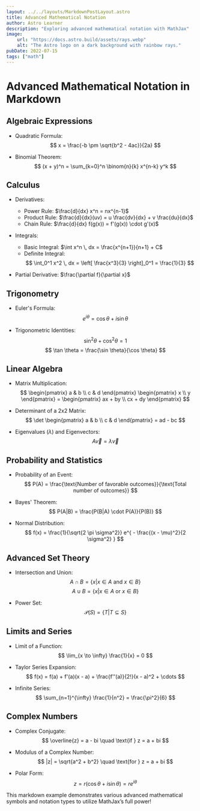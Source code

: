 ```yaml
---
layout: ../../layouts/MarkdownPostLayout.astro
title: Advanced Mathematical Notation
author: Astro Learner
description: "Exploring advanced mathematical notation with MathJax"
image:
    url: "https://docs.astro.build/assets/rays.webp"
    alt: "The Astro logo on a dark background with rainbow rays."
pubDate: 2022-07-15
tags: ["math"]
---
```


# Advanced Mathematical Notation in Markdown

## Algebraic Expressions
- Quadratic Formula: 
  $$
  x = \frac{-b \pm \sqrt{b^2 - 4ac}}{2a}
  $$

- Binomial Theorem:
  $$
  (x + y)^n = \sum_{k=0}^n \binom{n}{k} x^{n-k} y^k
  $$

## Calculus
- Derivatives:
  - Power Rule: $\frac{d}{dx} x^n = nx^{n-1}$
  - Product Rule: $\frac{d}{dx}(uv) = u \frac{dv}{dx} + v \frac{du}{dx}$
  - Chain Rule: $\frac{d}{dx} f(g(x)) = f'(g(x)) \cdot g'(x)$

- Integrals:
  - Basic Integral: $\int x^n \, dx = \frac{x^{n+1}}{n+1} + C$
  - Definite Integral:
    $$
    \int_0^1 x^2 \, dx = \left[ \frac{x^3}{3} \right]_0^1 = \frac{1}{3}
    $$

- Partial Derivative: $\frac{\partial f}{\partial x}$

## Trigonometry
- Euler's Formula:
  $$
  e^{i \theta} = \cos \theta + i \sin \theta
  $$

- Trigonometric Identities:
  $$
  \sin^2 \theta + \cos^2 \theta = 1
  $$
  $$
  \tan \theta = \frac{\sin \theta}{\cos \theta}
  $$

## Linear Algebra
- Matrix Multiplication:
  $$
  \begin{pmatrix} a & b \\ c & d \end{pmatrix} 
  \begin{pmatrix} x \\ y \end{pmatrix} = 
  \begin{pmatrix} ax + by \\ cx + dy \end{pmatrix}
  $$

- Determinant of a 2x2 Matrix:
  $$
  \det \begin{pmatrix} a & b \\ c & d \end{pmatrix} = ad - bc
  $$

- Eigenvalues ($\lambda$) and Eigenvectors:
  $$
  A \vec{v} = \lambda \vec{v}
  $$

## Probability and Statistics
- Probability of an Event:
  $$
  P(A) = \frac{\text{Number of favorable outcomes}}{\text{Total number of outcomes}}
  $$

- Bayes' Theorem:
  $$
  P(A|B) = \frac{P(B|A) \cdot P(A)}{P(B)}
  $$

- Normal Distribution:
  $$
  f(x) = \frac{1}{\sqrt{2 \pi \sigma^2}} e^{ - \frac{(x - \mu)^2}{2 \sigma^2} }
  $$

## Advanced Set Theory
- Intersection and Union:
  $$
  A \cap B = \{ x | x \in A \text{ and } x \in B \}
  $$
  $$
  A \cup B = \{ x | x \in A \text{ or } x \in B \}
  $$

- Power Set:
  $$
  \mathcal{P}(S) = \{ T | T \subseteq S \}
  $$

## Limits and Series
- Limit of a Function:
  $$
  \lim_{x \to \infty} \frac{1}{x} = 0
  $$

- Taylor Series Expansion:
  $$
  f(x) = f(a) + f'(a)(x - a) + \frac{f''(a)}{2!}(x - a)^2 + \cdots
  $$

- Infinite Series:
  $$
  \sum_{n=1}^{\infty} \frac{1}{n^2} = \frac{\pi^2}{6}
  $$

## Complex Numbers
- Complex Conjugate:
  $$
  \overline{z} = a - bi \quad \text{if } z = a + bi
  $$

- Modulus of a Complex Number:
  $$
  |z| = \sqrt{a^2 + b^2} \quad \text{for } z = a + bi
  $$

- Polar Form:
  $$
  z = r (\cos \theta + i \sin \theta) = r e^{i \theta}
  $$

This markdown example demonstrates various advanced mathematical symbols and notation types to utilize MathJax’s full power!
